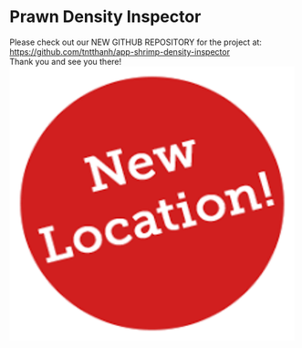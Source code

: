 # Prawn Density Inspector
Please check out our NEW GITHUB REPOSITORY for the project at: 
<br/>
https://github.com/tntthanh/app-shrimp-density-inspector
<br/>
Thank you and see you there!
<br/>
[<img src="image.png" width="500" height="480">](https://github.com/tntthanh/app-shrimp-density-inspector)
